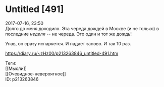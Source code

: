 Untitled [491]
===============

   
 2017-07-16, 23:50   
  Долго до меня доходило. Эта череда дождей в Москве (и не только) в последние  *недели*  -- не череда. Это один и тот же дождь!   
   
 Упав, он сразу испаряется. И падает заново. И так 10 раз.   
    
 <https://diary.ru/~zHz00/p213263846_untitled-491.htm>   
   
 Теги:   
 [[Мысли]]   
 [[Очевидное-невероятное]]   
 ID: p213263846